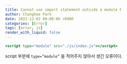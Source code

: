 ```yaml
---
title: Cannot use import statement outside a module ❗️
author: Changhee Park
date: 2022-12-02 00:00:00 +0900
categories: [Error]
tags: [error, js]
render_with_liquid: false
---
```


```jsx
<script type="module" src="./js/index.js"></script>
```

script 부분에 `type=”module”` 을 적어주지 않아서 생긴 오류이다.
